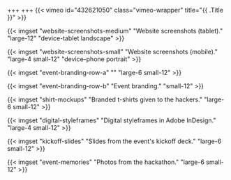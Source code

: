 +++
+++
{{< vimeo id="432621050" class="vimeo-wrapper" title="{{ .Title }}" >}}

{{< imgset "website-screenshots-medium" "Website screenshots (tablet)." "large-12" "device-tablet landscape" >}}

{{< imgset "website-screenshots-small" "Website screenshots (mobile)." "large-4 small-12" "device-phone portrait" >}}

{{< imgset "event-branding-row-a" "" "large-6 small-12" >}}

{{< imgset "event-branding-row-b" "Event branding." "small-12" >}}

{{< imgset "shirt-mockups" "Branded t-shirts given to the hackers." "large-6 small-12" >}}

{{< imgset "digital-styleframes" "Digital styleframes in Adobe InDesign." "large-4 small-12" >}}

<!-- {{< imgset "eventbrite-listing" "Eventbrite listing." "large-12 small-12" >}} -->

{{< imgset "kickoff-slides" "Slides from the event's kickoff deck." "large-6 small-12" >}}

<!-- {{< imgset "event-signage" "Signage for in-person registration." "large-4 small-12" >}} -->

{{< imgset "event-memories" "Photos from the hackathon." "large-6 small-12" >}}
